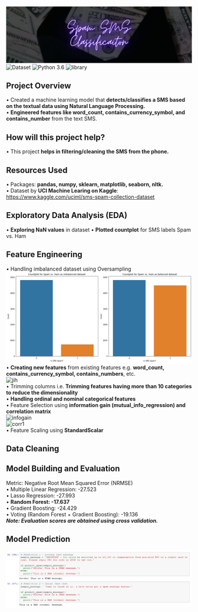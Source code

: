 ![SSMS](readme-resources/spam-sms-banner.png)
![Dataset](https://img.shields.io/badge/Dataset-Kaggle-blue.svg) ![Python 3.6](https://img.shields.io/badge/Python-3.6-brightgreen.svg) ![library](https://img.shields.io/badge/Library-nltk,_sklearn-orange.svg)

## Project Overview
• Created a machine learning model that **detects/classifies a SMS based on the textual data using Natural Language Processing.**<br/>
• **Engineered features like word_count, contains_currency_symbol, and contains_number** from the text SMS.

## How will this project help?
• This project **helps in filtering/cleaning the SMS from the phone.**

## Resources Used
• Packages: **pandas, numpy, sklearn, matplotlib, seaborn, nltk.**<br/>
• Dataset by **UCI Machine Learing on Kaggle**: https://www.kaggle.com/uciml/sms-spam-collection-dataset

## Exploratory Data Analysis (EDA)
• **Exploring NaN values** in dataset
• **Plotted countplot** for SMS labels Spam vs. Ham<br/>

## Feature Engineering
• Handling imbalanced dataset using Oversampling
![SpamVsHam](readme-resources/svh.png)<br/>
• **Creating new features** from existing features e.g. **word_count, contains_currency_symbol, contains_numbers**, etc.<br/>
![jih](readme-resources/jih.png)<br/>
• Trimming columns i.e. **Trimming features having more than 10 categories to reduce the dimensionality**<br/>
• **Handling ordinal and nominal categorical features**<br/>
• Feature Selection using **information gain (mutual_info_regression) and correlation matrix**<br/>
![infogain](readme-resources/infogain.png)<br/>
![corr1](readme-resources/corr1.png)<br/>
• Feature Scaling using **StandardScalar**

## Data Cleaning

## Model Building and Evaluation
Metric: Negative Root Mean Squared Error (NRMSE)<br/>
• Multiple Linear Regression: -27.523<br/>
• Lasso Regression: -27.993<br/>
• **Random Forest: -17.637**<br/>
• Gradient Boosting: -24.429<br/>
• Voting (Random Forest + Gradient Boosting): -19.136<br/>
_**Note: Evaluation scores are obtained using cross validation.**_

## Model Prediction
![Prediction](readme-resources/prediction.PNG)
